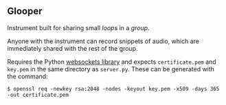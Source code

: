 Glooper
---

Instrument built for sharing small _loops_ in a _group_.

Anyone with the instrument can record snippets of audio, which are immediately shared with the rest of the group.

Requires the Python [websockets library](https://websockets.readthedocs.io/en/stable/) and expects `certificate.pem` and `key.pem` in the same directory as `server.py`. These can be generated with the command:

    $ openssl req -newkey rsa:2048 -nodes -keyout key.pem -x509 -days 365 -out certificate.pem

